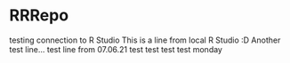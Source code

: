 # RRRepo
testing connection to R Studio
This is a line from local R Studio :D
Another test line...
test line from 07.06.21
test test test
test monday